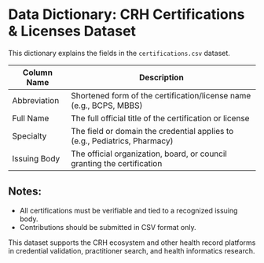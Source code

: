 # Data Dictionary: CRH Certifications & Licenses Dataset

This dictionary explains the fields in the `certifications.csv` dataset.

| Column Name    | Description                                                                 |
|----------------|-----------------------------------------------------------------------------|
| Abbreviation   | Shortened form of the certification/license name (e.g., BCPS, MBBS)         |
| Full Name      | The full official title of the certification or license                     |
| Specialty      | The field or domain the credential applies to (e.g., Pediatrics, Pharmacy)  |
| Issuing Body   | The official organization, board, or council granting the certification     |

## Notes:
- All certifications must be verifiable and tied to a recognized issuing body.
- Contributions should be submitted in CSV format only.

This dataset supports the CRH ecosystem and other health record platforms in credential validation, practitioner search, and health informatics research.